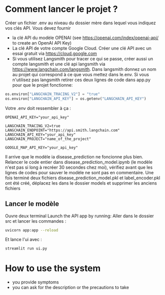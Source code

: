 # Comment lancer le projet ?

Créer un fichier .env au niveau du dossier mère dans lequel vous indiquez vos clés API. Vous devez fournir

- la clé API du modèle OPENAI (see https://openai.com/index/openai-api/ to create an OpenAI API Key)
- La clé API de votre compte Google Cloud. Créer une clé API avec un essai gratuit via https://cloud.google.com
- Si vous utilisez Langsmith pour tracer ce qui se passe, créer aussi un compte langsmith et une clé api langsmith via https://www.langchain.com/langsmith. Dans langsmith donnez un nom au projet qui correspond à ce que vous mettez dans le.env. Si vous n'utilisez pas langsmith retirer ces deux lignes de code dans app.py pour que le projet fonctionne:

```python
os.environ["LANGCHAIN_TRACING_V2"] = "true"
os.environ["LANGCHAIN_API_KEY"] = os.getenv("LANGCHAIN_API_KEY")
```

Votre .env doit ressembler à ça :

```.env
OPENAI_API_KEY="your_api_key"

LANGCHAIN_TRACING_V2=true
LANGCHAIN_ENDPOINT="https://api.smith.langchain.com"
LANGCHAIN_API_KEY="your_api_key"
LANGCHAIN_PROJECT="name_of_the_project"

GOOGLE_MAP_API_KEY="your_api_key"
```

Il arrive que le modèle ia disease_prediction ne foncionne plus bien. Relancer le code entier dans disease_prediction_model.ipynb (le modèle n'est pas si long à recréer 30 secondes chez moi), vérifiez avant que les lignes de codes pour sauver le modèle ne sont pas en commentaire. Une fois terminé deux fichiers disease_prediction_model.pkl et label_encoder.pkl ont été créé, déplacez les dans le dossier models et supprimer les anciens fichiers

## Lancer le modèle

Ouvre deux terminal Launch the API app by running:
Aller dans le dossier src et lancer les commandes :

```bash
uvicorn app:app --reload
```

Et lance l'ui avec :

```bash
streamlit run ui.py
```

# How to use the system

- you provide symptoms
- you can ask for the description or the precautions to take
